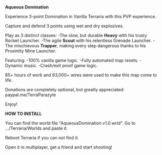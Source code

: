 **Aqueous Domination**

Experience 3-point Domination in Vanilla Terraria with this PVP experience.

Capture and defend 3 points using wet and dry explosives.

Play as 3 distinct classes:
-The slow, but durable **Heavy** with his trusty Rocket Launcher.
-The agile **Scout** with his relentless Grenade Launcher.
-The mischievous **Trapper**, making every step dangerous thanks to his Proximity Mine Launcher.

Featuring:
-100% vanilla game logic.
-Fully automated map resets.
-Dynamic music.
-Crash/exit proof game logic.

85+ hours of work and 63,000+ wires were used to make this map come to life.

Donations are completely optional, but greatly appreciated:
paypal.me/TerraParazyte

Enjoy!



**HOW TO INSTALL**

You can find the world file "AqueousDomination v1.0.wrld". Go to .../Terraria/Worlds and paste it.

Reboot Terraria if you can not find it.

Open it in multiplayer, get a friend and start shooting!

